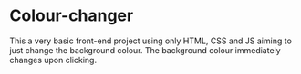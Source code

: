 # Colour-changer
This a very basic front-end project using only HTML, CSS and JS aiming to just change the background colour.
The background colour immediately changes upon clicking.
